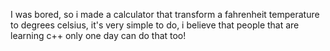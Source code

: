 I was bored, so i made a calculator that transform a fahrenheit temperature to degrees celsius, it's very simple to do, i believe that people that are learning c++ only one day can do that too!
